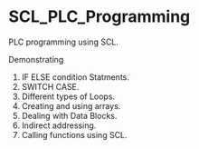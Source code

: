 # SCL_PLC_Programming
PLC programming using SCL.

Demonstrating 
1) IF ELSE condition Statments.
2)  SWITCH CASE.
3) Different types of Loops.
4) Creating and using arrays.
5) Dealing with Data Blocks.
6) Indirect addressing.
7) Calling functions using SCL.
